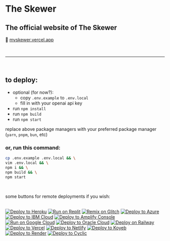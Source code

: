 # The Skewer
## The official website of The Skewer
🔗 [mvskewer.vercel.app](https://mvskewer.vercel.app)

<br>
<hr>
<br>

## to deploy:
- optional (for now?): 
  - copy `.env.example` to `.env.local`
  - fill in with your openai api key
- run `npm install`
- run `npm build`
- run `npm start`

replace above package managers with your preferred package manager (`yarn`, `pnpm`, `bun`, etc)

### or, run this command:
```bash
cp .env.example .env.local && \
vim .env.local && \
npm i && \
npm build && \
npm start
```

<br>

some buttons for remote deployments if you wish:
<br>
<br>

[![Deploy to Heroku](https://binbashbanana.github.io/deploy-buttons/buttons/remade/heroku.svg)](https://heroku.com/deploy/?template=https://github.com/moundsviewskewer/mvskewer.vercel.app)
[![Run on Replit](https://binbashbanana.github.io/deploy-buttons/buttons/remade/replit.svg)](https://replit.com/github/moundsviewskewer/mvskewer.vercel.app)
[![Remix on Glitch](https://binbashbanana.github.io/deploy-buttons/buttons/remade/glitch.svg)](https://glitch.com/edit/#!/import/github/moundsviewskewer/mvskewer.vercel.app)
[![Deploy to Azure](https://binbashbanana.github.io/deploy-buttons/buttons/remade/azure.svg)](https://portal.azure.com/#create/Microsoft.Template/uri/https%3A%2F%2Fraw.githubusercontent.com%2FAzure%2Fazure-quickstart-templates%2Fmaster%2Fquickstarts%2Fmicrosoft.web%2Fwebapp-linux-node%2Fazuredeploy.json)
[![Deploy to IBM Cloud](https://binbashbanana.github.io/deploy-buttons/buttons/remade/ibmcloud.svg)](https://cloud.ibm.com/devops/setup/deploy?repository=https://github.com/moundsviewskewer/mvskewer.vercel.app)
[![Deploy to Amplify Console](https://binbashbanana.github.io/deploy-buttons/buttons/remade/amplifyconsole.svg)](https://console.aws.amazon.com/amplify/home#/deploy?repo=https://github.com/moundsviewskewer/mvskewer.vercel.app)
[![Run on Google Cloud](https://binbashbanana.github.io/deploy-buttons/buttons/remade/googlecloud.svg)](https://deploy.cloud.run/?git_repo=https://github.com/moundsviewskewer/mvskewer.vercel.app)
[![Deploy to Oracle Cloud](https://binbashbanana.github.io/deploy-buttons/buttons/remade/oraclecloud.svg)](https://cloud.oracle.com/resourcemanager/stacks/create?zipUrl=https://github.com/moundsviewskewer/mvskewer.vercel.app/archive/refs/heads/main.zip)
[![Deploy on Railway](https://binbashbanana.github.io/deploy-buttons/buttons/remade/railway.svg)](https://railway.app/new/template?template=https://github.com/moundsviewskewer/mvskewer.vercel.app)
[![Deploy to Vercel](https://binbashbanana.github.io/deploy-buttons/buttons/remade/vercel.svg)](https://vercel.com/new/clone?repository-url=https://github.com/moundsviewskewer/mvskewer.vercel.app)
[![Deploy to Netlify](https://binbashbanana.github.io/deploy-buttons/buttons/remade/netlify.svg)](https://app.netlify.com/start/deploy?repository=https://github.com/moundsviewskewer/mvskewer.vercel.app)
[![Deploy to Koyeb](https://binbashbanana.github.io/deploy-buttons/buttons/remade/koyeb.svg)](https://app.koyeb.com/deploy?type=git&repository=github.com/moundsviewskewer/mvskewer.vercel.app&branch=main&name=deploy-buttons)
[![Deploy to Render](https://binbashbanana.github.io/deploy-buttons/buttons/remade/render.svg)](https://render.com/deploy?repo=https://github.com/moundsviewskewer/mvskewer.vercel.app)
[![Deploy to Cyclic](https://binbashbanana.github.io/deploy-buttons/buttons/remade/cyclic.svg)](https://app.cyclic.sh/api/app/deploy/moundsviewskewer/mvskewer.vercel.app)